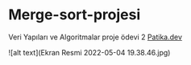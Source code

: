# Merge-sort-projesi
Veri Yapıları ve Algoritmalar proje ödevi 2 
[Patika.dev](www.patika.dev)

![alt text](Ekran Resmi 2022-05-04 19.38.46.jpg)
